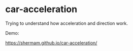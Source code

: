 # car-acceleration

Trying to understand how acceleration and direction work.

Demo:

https://shermam.github.io/car-acceleration/
